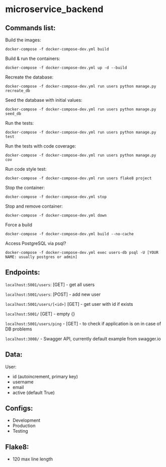 # microservice_backend

## Commands list:

Build the images:

`docker-compose -f docker-compose-dev.yml build`

Build & run the containers:

`docker-compose -f docker-compose-dev.yml up -d --build`

Recreate the database:

`docker-compose -f docker-compose-dev.yml run users python manage.py recreate_db`

Seed the database with initial values:

`docker-compose -f docker-compose-dev.yml run users python manage.py seed_db`

Run the tests:

`docker-compose -f docker-compose-dev.yml run users python manage.py test`

Run the tests with code coverage:

`docker-compose -f docker-compose-dev.yml run users python manage.py cov`

Run code style test:

`docker-compose -f docker-compose-dev.yml run users flake8 project`

Stop the container:

`docker-compose -f docker-compose-dev.yml stop`

Stop and remove container:

`docker-compose -f docker-compose-dev.yml down`

Force a build

`docker-compose -f docker-compose-dev.yml build --no-cache`

Access PostgreSQL via psql?

`docker-compose -f docker-compose-dev.yml exec users-db psql -U [YOUR NAME: usually postgres or admin]`

## Endpoints:

`localhost:5001/users`: [GET] - get all users

`localhost:5001/users`: [POST] - add new user

`localhost:5001/users/[<id>]` [GET] - get user with id if exists

`localhost:5001/` [GET] - empty {}

`localhost:5001/users/ping` - [GET] - to check if application is on in case of DB problems

`localhost:3008/` - Swagger API, currently default example from swagger.io

## Data:
User:
* id (autoincrement, primary key)
* username
* email
* active (default True)

## Configs:
* Development
* Production
* Testing

## Flake8:
* 120 max line length
